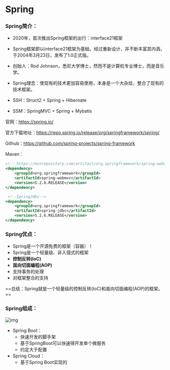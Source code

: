 # Spring

### Spring简介：

- 2020年，首次推出Spring框架的出行：interface21框架
- Spring框架即以interface21框架为基础，经过重新设计，并不断丰富其内涵，于2004年3月23日，发布了1.0正式版。
- 创始人：Rod Johnson，悉尼大学博士，然而不是计算机专业博士，而是音乐学。
- Spring理念：使现有的技术更加容易使用，本身是一个大杂烩，整合了现有的技术框架。



- SSH：Struct2 + Spring + Hibernate
- SSM：SpringMVC + Spring + Mybatis



官网：https://spring.io/

官方下载地址：https://repo.spring.io/release/org/springframework/spring/

Github：https://github.com/spring-projects/spring-framework

Maven：

```xml
<!-- https://mvnrepository.com/artifact/org.springframework/spring-webmvc -->
<dependency>
    <groupId>org.springframework</groupId>
    <artifactId>spring-webmvc</artifactId>
    <version>5.2.6.RELEASE</version>
</dependency>

 <!--SpringJdbc-->
<dependency>
    <groupId>org.springframework</groupId>
    <artifactId>spring-jdbc</artifactId>
    <version>5.2.6.RELEASE</version>
</dependency>
```



### Spring优点：

- Spring是一个开源免费的框架（容器）！
- Spring是一个轻量级、非入侵式的框架
- **控制反转(IoC)**
- **面向切面编程(AOP)**
- 支持事务的处理
- 对框架整合的支持



==总结：Spring就是一个轻量级的控制反转(IoC)和面向切面编程(AOP)的框架。==



### Spring组成：

![img](https://images.shiguangping.com/imgs/20200606161618.gif)



- Spring Boot：
  - 快速开发的脚手架
  - 基于SpringBoot可以快速得开发单个微服务
  - 约定大于配置
- Spring Cloud：
  - 基于Spring Boot实现的